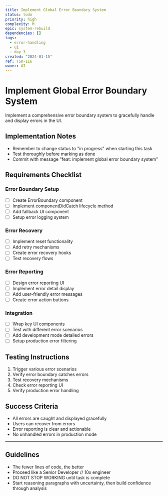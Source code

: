 ```yaml
---
title: Implement Global Error Boundary System
status: todo
priority: high
complexity: M
epic: system-rebuild
dependencies: []
tags:
  - error-handling
  - ui
  - day 3
created: "2024-01-15"
ref: TSK-116
owner: AI
---
```


# Implement Global Error Boundary System

Implement a comprehensive error boundary system to gracefully handle and display errors in the UI.

## Implementation Notes

- Remember to change status to "in progress" when starting this task
- Test thoroughly before marking as done
- Commit with message "feat: implement global error boundary system"

## Requirements Checklist

### Error Boundary Setup

- [ ] Create ErrorBoundary component
- [ ] Implement componentDidCatch lifecycle method
- [ ] Add fallback UI component
- [ ] Setup error logging system

### Error Recovery

- [ ] Implement reset functionality
- [ ] Add retry mechanisms
- [ ] Create error recovery hooks
- [ ] Test recovery flows

### Error Reporting

- [ ] Design error reporting UI
- [ ] Implement error detail display
- [ ] Add user-friendly error messages
- [ ] Create error action buttons

### Integration

- [ ] Wrap key UI components
- [ ] Test with different error scenarios
- [ ] Add development mode detailed errors
- [ ] Setup production error filtering

## Testing Instructions

1. Trigger various error scenarios
2. Verify error boundary catches errors
3. Test recovery mechanisms
4. Check error reporting UI
5. Verify production error handling

## Success Criteria

- All errors are caught and displayed gracefully
- Users can recover from errors
- Error reporting is clear and actionable
- No unhandled errors in production mode

---

## Guidelines

- The fewer lines of code, the better
- Proceed like a Senior Developer // 10x engineer
- DO NOT STOP WORKING until task is complete
- Start reasoning paragraphs with uncertainty, then build confidence through analysis
